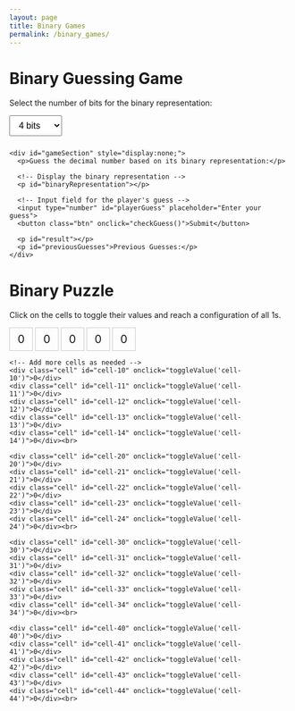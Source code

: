 ```yaml
---
layout: page
title: Binary Games
permalink: /binary_games/
---
```

<html lang="en">
<head>
  <meta charset="UTF-8">
  <title>Binary Guessing Game</title>
  <style>
    select,
    input[type="number"],
    .btn {
      padding: 8px 12px;
      font-size: 16px;
      margin-bottom: 10px;
    }
    #binaryRepresentation {
      font-size: 24px;
      font-weight: bold;
      text-align: center;
      margin-bottom: 20px;
    }
    #result,
    #previousGuesses {
      margin-top: 15px;
      font-style: italic;
    }
    .cell {
      width: 40px;
      height: 40px;
      border: 1px solid #ccc;
      display: inline-block;
      text-align: center;
      line-height: 40px;
      font-size: 20px;
      cursor: pointer;
      transition: background-color 0.3s, color 0.3s;
    }
    .cell:hover {
      background-color: #f0f0f0;
    }
    .cell.clicked {
      background-color: #007bff;
      color: white;
    }
  </style>
</head>
<body>
  <div class="container">
    <h1>Binary Guessing Game</h1>
    <p>Select the number of bits for the binary representation:</p>
    <select id="bitSelect" onchange="setupGame()">
      <option value="4">4 bits</option>
      <option value="6">6 bits</option>
      <option value="10">10 bits</option>
    </select>

    <div id="gameSection" style="display:none;">
      <p>Guess the decimal number based on its binary representation:</p>
      
      <!-- Display the binary representation -->
      <p id="binaryRepresentation"></p>
      
      <!-- Input field for the player's guess -->
      <input type="number" id="playerGuess" placeholder="Enter your guess">
      <button class="btn" onclick="checkGuess()">Submit</button>

      <p id="result"></p>
      <p id="previousGuesses">Previous Guesses:</p>
    </div>
  </div>

  <script>
    // Function to set up the game based on selected bits
    function setupGame() {
      const selectedBits = parseInt(document.getElementById("bitSelect").value);
      const maxNumber = Math.pow(2, selectedBits) - 1;
      const randomNumber = Math.floor(Math.random() * (maxNumber + 1));

      // Display the game section
      document.getElementById("gameSection").style.display = "block";

      // Display the initial hidden binary representation
      let hiddenBinary = "-".repeat(selectedBits);
      document.getElementById("binaryRepresentation").innerText = hiddenBinary;

      // Initialize game variables
      let attempts = 0; // Track the number of attempts
      let previousGuesses = []; // Store previous guesses

      // Function to check the player's guess
      window.checkGuess = function () {
        attempts++;
        const playerGuess = parseInt(document.getElementById("playerGuess").value);

        previousGuesses.push(playerGuess); // Store the guess
        document.getElementById("previousGuesses").innerText = "Previous Guesses: " + previousGuesses.join(', ');

        if (playerGuess === randomNumber) {
          displayCongratulations();
        } else if (playerGuess < randomNumber) {
          document.getElementById("result").innerText = "Try a higher number.";
        } else {
          document.getElementById("result").innerText = "Try a lower number.";
        }

        // Reveal the binary representation for each incorrect guess
        revealBinary(playerGuess);
      };

      // Function to reveal the binary representation
      function revealBinary(playerGuess) {
        if (playerGuess !== randomNumber) {
          hiddenBinary = randomNumber.toString(2).padStart(selectedBits, '0');
          document.getElementById("binaryRepresentation").innerText = hiddenBinary.slice(0, attempts).padEnd(selectedBits, '-');
        }
      }

      // Function to display congratulatory messages based on attempts
      function displayCongratulations() {
        let message = "";
        if (attempts === 1) {
          message = "Amazing! You guessed it on the first try!";
        } else if (attempts <= 3) {
          message = "Congratulations! You guessed it in just a few attempts!";
        } else {
          message = "Congratulations! You guessed it!";
        }
        document.getElementById("result").innerText = message;
      }
    }
  </script>
</body>
</html>
  <h1>Binary Puzzle</h1>
  <p>Click on the cells to toggle their values and reach a configuration of all 1s.</p>

  <!-- Create a grid using div elements -->
  <div id="puzzle">
    <!-- Each cell is represented by a div with a unique id -->
    <!-- You can expand this for a 5x5 grid -->
    <div class="cell" id="cell-00" onclick="toggleValue('cell-00')">0</div>
    <div class="cell" id="cell-01" onclick="toggleValue('cell-01')">0</div>
    <div class="cell" id="cell-02" onclick="toggleValue('cell-02')">0</div>
    <div class="cell" id="cell-03" onclick="toggleValue('cell-03')">0</div>
    <div class="cell" id="cell-04" onclick="toggleValue('cell-04')">0</div><br>

    <!-- Add more cells as needed -->
    <div class="cell" id="cell-10" onclick="toggleValue('cell-10')">0</div>
    <div class="cell" id="cell-11" onclick="toggleValue('cell-11')">0</div>
    <div class="cell" id="cell-12" onclick="toggleValue('cell-12')">0</div>
    <div class="cell" id="cell-13" onclick="toggleValue('cell-13')">0</div>
    <div class="cell" id="cell-14" onclick="toggleValue('cell-14')">0</div><br>

    <div class="cell" id="cell-20" onclick="toggleValue('cell-20')">0</div>
    <div class="cell" id="cell-21" onclick="toggleValue('cell-21')">0</div>
    <div class="cell" id="cell-22" onclick="toggleValue('cell-22')">0</div>
    <div class="cell" id="cell-23" onclick="toggleValue('cell-23')">0</div>
    <div class="cell" id="cell-24" onclick="toggleValue('cell-24')">0</div><br>

    <div class="cell" id="cell-30" onclick="toggleValue('cell-30')">0</div>
    <div class="cell" id="cell-31" onclick="toggleValue('cell-31')">0</div>
    <div class="cell" id="cell-32" onclick="toggleValue('cell-32')">0</div>
    <div class="cell" id="cell-33" onclick="toggleValue('cell-33')">0</div>
    <div class="cell" id="cell-34" onclick="toggleValue('cell-34')">0</div><br>

    <div class="cell" id="cell-40" onclick="toggleValue('cell-40')">0</div>
    <div class="cell" id="cell-41" onclick="toggleValue('cell-41')">0</div>
    <div class="cell" id="cell-42" onclick="toggleValue('cell-42')">0</div>
    <div class="cell" id="cell-43" onclick="toggleValue('cell-43')">0</div>
    <div class="cell" id="cell-44" onclick="toggleValue('cell-44')">0</div><br>
  </div>

  <script>
    // Function to toggle the value of a cell and its neighboring cells in a specific pattern using XOR and AND logic
    function toggleValue(cellId) {
      var cell = document.getElementById(cellId);
      var row = parseInt(cellId.charAt(5));
      var col = parseInt(cellId.charAt(6));

      // Define the pattern for toggling cell values
      var pattern = [
        [row, col], [row - 1, col], [row + 1, col],
        [row, col - 1], [row, col + 1]
      ];

      // Toggle the values of cells in the specified pattern using XOR and AND with 1
      for (var i = 0; i < pattern.length; i++) {
        var currentRow = pattern[i][0];
        var currentCol = pattern[i][1];
        var currentCell = document.getElementById(`cell-${currentRow}${currentCol}`);

        if (currentCell) { // Check if the cell exists
          var currentValue = parseInt(currentCell.innerHTML); // Get the current cell value

          // Apply XOR and AND operations alternately
          var newValue = i % 2 === 0 ? currentValue ^ 1 : currentValue & 1;
          currentCell.innerHTML = newValue;
          currentCell.classList.toggle('clicked'); // Toggle class for visual feedback
        }
      }
    }
  </script>

